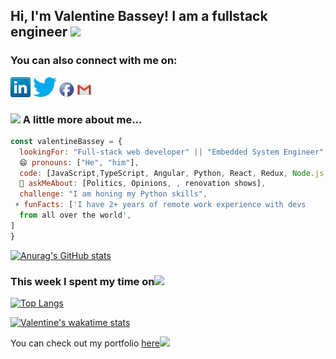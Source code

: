 <h2> Hi, I'm Valentine Bassey! I am a fullstack engineer <img src="https://media.giphy.com/media/26Fxy3Iz1ari8oytO/giphy.gif" width="70"></h2>


### You can also connect with me on: 
<div>
<a href="https://www.linkedin.com/in/valentine-bassey/"><img src="icons/linkedin.png" target="_blank"></a>
<a href="https://twitter.com/barron_x_marron"><img src="icons/twitter.png" target="_blank"></a>
<a href="https://web.facebook.com/valentine.bassey.12"><img src="icons/facebook.png" target="_blank"></a>
<a href="mailto:Awasevalentine@gmail.com"><img src="icons/gmail.png" target="_blank"></a>
</div>


### <img src="https://media.giphy.com/media/kbVuid1Ak3uEHJUMVO/giphy.gif" width="50"> A little more about me...  

```javascript
const valentineBassey = {
  lookingFor: "Full-stack web developer" || "Embedded System Engineer",
  😄 pronouns: ["He", "him"],
  code: [JavaScript,TypeScript, Angular, Python, React, Redux, Node.js, NestJs, ExpressJs, HTML/CSS, Semantic UI, Bootstrap, Angular Material, Material UI, Embedded System Design],
  💬 askMeAbout: [Politics, Opinions, , renovation shows],
  challenge: "I am honing my Python skills",
 ⚡ funFacts: ['I have 2+ years of remote work experience with devs 
  from all over the world', 
]
}
```
[![Anurag's GitHub stats](https://github-readme-stats.vercel.app/api?username=awasevalentine)](https://github.com/awasevalentine/github-readme-stats)

### This week I spent my time on<img src="https://media.giphy.com/media/SvQzkTQb3ZwKcj1QTO/giphy.gif" width="40">

<!--START_SECTION:waka-->
[![Top Langs](https://github-readme-stats.vercel.app/api/top-langs/?username=awasevalentine)](https://github.com/awasevalentine/github-readme-stats)

[![Valentine's wakatime stats](https://github-readme-stats.vercel.app/api/wakatime?username=awasevalentine)](https://github.com/awasevalentine/github-readme-stats)

<!--END_SECTION:waka-->



<p>You can check out my portfolio <a href="https://valentine-bassey.netlify.app/">here</a><img src="https://media.giphy.com/media/cKPse5DZaptID3YAMK/giphy.gif" width="60"></p>

<!--
**Valentine Bassey** is a ✨ _special_ ✨ repository because its `README.md` (this file) appears on your GitHub profile.

Here are some ideas to get you started:

- 🔭 I’m currently working on ...
- 🌱 I’m currently learning ...
- 👯 I’m looking to collaborate on ...
- 🤔 I’m looking for help with ...
- 💬 Ask me about ...
- 📫 How to reach me: ...
-  Pronouns: ...
-  Fun fact: ...
<p>Latest Blog Posts<img src="https://media.giphy.com/media/THICzXhqZItpoFX7aD/giphy.gif" width="55"></p>
-->


